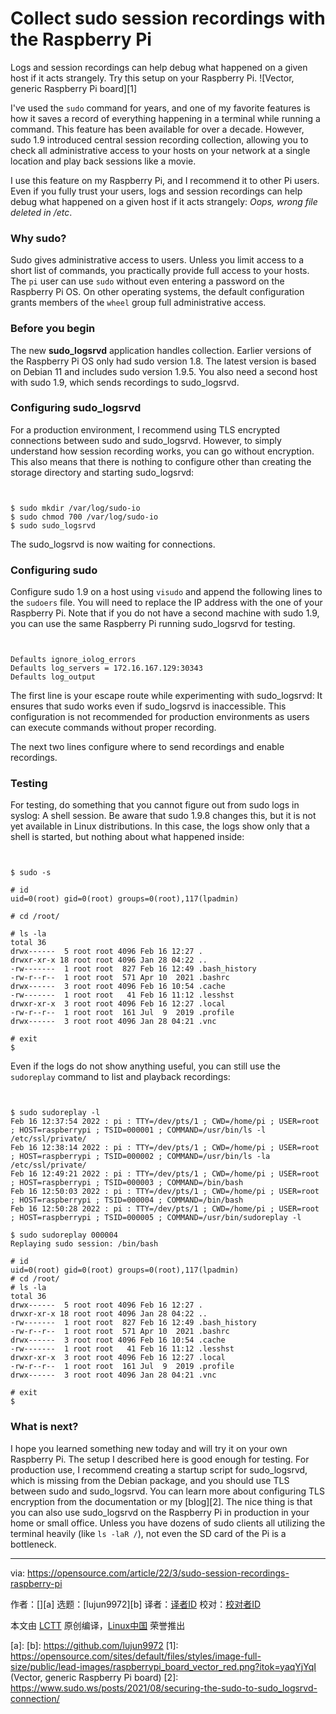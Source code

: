 [#]: subject: "Collect sudo session recordings with the Raspberry Pi"
[#]: via: "https://opensource.com/article/22/3/sudo-session-recordings-raspberry-pi"
[#]: author: " "
[#]: collector: "lujun9972"
[#]: translator: " "
[#]: reviewer: " "
[#]: publisher: " "
[#]: url: " "

Collect sudo session recordings with the Raspberry Pi
======
Logs and session recordings can help debug what happened on a given host
if it acts strangely. Try this setup on your Raspberry Pi.
![Vector, generic Raspberry Pi board][1]

I've used the `sudo` command for years, and one of my favorite features is how it saves a record of everything happening in a terminal while running a command. This feature has been available for over a decade. However, sudo 1.9 introduced central session recording collection, allowing you to check all administrative access to your hosts on your network at a single location and play back sessions like a movie.

I use this feature on my Raspberry Pi, and I recommend it to other Pi users. Even if you fully trust your users, logs and session recordings can help debug what happened on a given host if it acts strangely: _Oops, wrong file deleted in /etc_.

### Why sudo?

Sudo gives administrative access to users. Unless you limit access to a short list of commands, you practically provide full access to your hosts. The `pi` user can use `sudo` without even entering a password on the Raspberry Pi OS. On other operating systems, the default configuration grants members of the `wheel` group full administrative access.

### Before you begin

The new **sudo_logsrvd** application handles collection. Earlier versions of the Raspberry Pi OS only had sudo version 1.8. The latest version is based on Debian 11 and includes sudo version 1.9.5. You also need a second host with sudo 1.9, which sends recordings to sudo_logsrvd.

### Configuring sudo_logsrvd

For a production environment, I recommend using TLS encrypted connections between sudo and sudo_logsrvd. However, to simply understand how session recording works, you can go without encryption. This also means that there is nothing to configure other than creating the storage directory and starting sudo_logsrvd:


```


$ sudo mkdir /var/log/sudo-io
$ sudo chmod 700 /var/log/sudo-io
$ sudo sudo_logsrvd

```

The sudo_logsrvd is now waiting for connections.

### Configuring sudo

Configure sudo 1.9 on a host using `visudo` and append the following lines to the `sudoers` file. You will need to replace the IP address with the one of your Raspberry Pi. Note that if you do not have a second machine with sudo 1.9, you can use the same Raspberry Pi running sudo_logsrvd for testing.


```


Defaults ignore_iolog_errors
Defaults log_servers = 172.16.167.129:30343
Defaults log_output

```

The first line is your escape route while experimenting with sudo_logsrvd: It ensures that sudo works even if sudo_logsrvd is inaccessible. This configuration is not recommended for production environments as users can execute commands without proper recording.

The next two lines configure where to send recordings and enable recordings.

### Testing

For testing, do something that you cannot figure out from sudo logs in syslog: A shell session. Be aware that sudo 1.9.8 changes this, but it is not yet available in Linux distributions. In this case, the logs show only that a shell is started, but nothing about what happened inside:


```


$ sudo -s

# id
uid=0(root) gid=0(root) groups=0(root),117(lpadmin)

# cd /root/

# ls -la
total 36
drwx------  5 root root 4096 Feb 16 12:27 .
drwxr-xr-x 18 root root 4096 Jan 28 04:22 ..
-rw-------  1 root root  827 Feb 16 12:49 .bash_history
-rw-r--r--  1 root root  571 Apr 10  2021 .bashrc
drwx------  3 root root 4096 Feb 16 10:54 .cache
-rw-------  1 root root   41 Feb 16 11:12 .lesshst
drwxr-xr-x  3 root root 4096 Feb 16 12:27 .local
-rw-r--r--  1 root root  161 Jul  9  2019 .profile
drwx------  3 root root 4096 Jan 28 04:21 .vnc

# exit
$

```

Even if the logs do not show anything useful, you can still use the `sudoreplay` command to list and playback recordings:


```


$ sudo sudoreplay -l
Feb 16 12:37:54 2022 : pi : TTY=/dev/pts/1 ; CWD=/home/pi ; USER=root ; HOST=raspberrypi ; TSID=000001 ; COMMAND=/usr/bin/ls -l /etc/ssl/private/
Feb 16 12:38:14 2022 : pi : TTY=/dev/pts/1 ; CWD=/home/pi ; USER=root ; HOST=raspberrypi ; TSID=000002 ; COMMAND=/usr/bin/ls -la /etc/ssl/private/
Feb 16 12:49:21 2022 : pi : TTY=/dev/pts/1 ; CWD=/home/pi ; USER=root ; HOST=raspberrypi ; TSID=000003 ; COMMAND=/bin/bash
Feb 16 12:50:03 2022 : pi : TTY=/dev/pts/1 ; CWD=/home/pi ; USER=root ; HOST=raspberrypi ; TSID=000004 ; COMMAND=/bin/bash
Feb 16 12:50:28 2022 : pi : TTY=/dev/pts/1 ; CWD=/home/pi ; USER=root ; HOST=raspberrypi ; TSID=000005 ; COMMAND=/usr/bin/sudoreplay -l

$ sudo sudoreplay 000004
Replaying sudo session: /bin/bash

# id
uid=0(root) gid=0(root) groups=0(root),117(lpadmin)
# cd /root/
# ls -la
total 36
drwx------  5 root root 4096 Feb 16 12:27 .
drwxr-xr-x 18 root root 4096 Jan 28 04:22 ..
-rw-------  1 root root  827 Feb 16 12:49 .bash_history
-rw-r--r--  1 root root  571 Apr 10  2021 .bashrc
drwx------  3 root root 4096 Feb 16 10:54 .cache
-rw-------  1 root root   41 Feb 16 11:12 .lesshst
drwxr-xr-x  3 root root 4096 Feb 16 12:27 .local
-rw-r--r--  1 root root  161 Jul  9  2019 .profile
drwx------  3 root root 4096 Jan 28 04:21 .vnc

# exit
$

```

### What is next?

I hope you learned something new today and will try it on your own Raspberry Pi. The setup I described here is good enough for testing. For production use, I recommend creating a startup script for sudo_logsrvd, which is missing from the Debian package, and you should use TLS between sudo and sudo_logsrvd. You can learn more about configuring TLS encryption from the documentation or my [blog][2]. The nice thing is that you can also use sudo_logsrvd on the Raspberry Pi in production in your home or small office. Unless you have dozens of sudo clients all utilizing the terminal heavily (like `ls -laR /`), not even the SD card of the Pi is a bottleneck.

--------------------------------------------------------------------------------

via: https://opensource.com/article/22/3/sudo-session-recordings-raspberry-pi

作者：[][a]
选题：[lujun9972][b]
译者：[译者ID](https://github.com/译者ID)
校对：[校对者ID](https://github.com/校对者ID)

本文由 [LCTT](https://github.com/LCTT/TranslateProject) 原创编译，[Linux中国](https://linux.cn/) 荣誉推出

[a]: 
[b]: https://github.com/lujun9972
[1]: https://opensource.com/sites/default/files/styles/image-full-size/public/lead-images/raspberrypi_board_vector_red.png?itok=yaqYjYqI (Vector, generic Raspberry Pi board)
[2]: https://www.sudo.ws/posts/2021/08/securing-the-sudo-to-sudo_logsrvd-connection/
